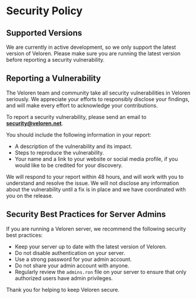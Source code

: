 # Security Policy

## Supported Versions

We are currently in active development, so we only support the latest version of Veloren. Please make sure you are running the latest version before reporting a security vulnerability.

## Reporting a Vulnerability

The Veloren team and community take all security vulnerabilities in Veloren seriously. We appreciate your efforts to responsibly disclose your findings, and will make every effort to acknowledge your contributions.

To report a security vulnerability, please send an email to **security@veloren.net**.

You should include the following information in your report:

*   A description of the vulnerability and its impact.
*   Steps to reproduce the vulnerability.
*   Your name and a link to your website or social media profile, if you would like to be credited for your discovery.

We will respond to your report within 48 hours, and will work with you to understand and resolve the issue. We will not disclose any information about the vulnerability until a fix is in place and we have coordinated with you on the release.

## Security Best Practices for Server Admins

If you are running a Veloren server, we recommend the following security best practices:

*   Keep your server up to date with the latest version of Veloren.
*   Do not disable authentication on your server.
*   Use a strong password for your admin account.
*   Do not share your admin account with anyone.
*   Regularly review the `admins.ron` file on your server to ensure that only authorized users have admin privileges.

Thank you for helping to keep Veloren secure. 